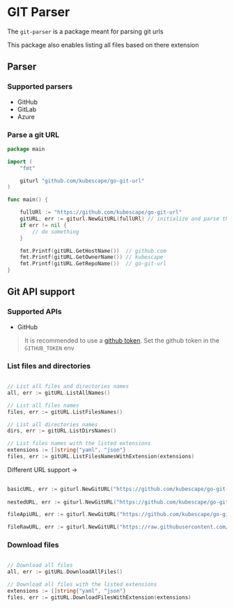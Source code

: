 # GIT Parser

The `git-parser` is a package meant for parsing git urls

This package also enables listing all files based on there extension

## Parser

### Supported parsers

* GitHub
* GitLab
* Azure

### Parse a git URL

```go
package main

import (
	"fmt"

	giturl "github.com/kubescape/go-git-url"
)

func main() {

    fullURl := "https://github.com/kubescape/go-git-url"
	gitURL, err := giturl.NewGitURL(fullURl) // initialize and parse the URL
	if err != nil {
		// do something
	}

	fmt.Printf(gitURL.GetHostName())  // github.com
	fmt.Printf(gitURL.GetOwnerName()) // kubescape
	fmt.Printf(gitURL.GetRepoName())  // go-git-url
}
```
 
## Git API support

### Supported APIs

* GitHub

> It is recommended to use a [github token](https://docs.github.com/en/enterprise-server@3.4/authentication/keeping-your-account-and-data-secure/creating-a-personal-access-token). Set the github token in the `GITHUB_TOKEN` env

### List files and directories
```go

// List all files and directories names
all, err := gitURL.ListAllNames()

// List all files names
files, err := gitURL.ListFilesNames()

// List all directories names
dirs, err := gitURL.ListDirsNames()

// List files names with the listed extensions
extensions := []string{"yaml", "json"}
files, err := gitURL.ListFilesNamesWithExtension(extensions)

```		

Different URL support ->
```go
 
basicURL, err := giturl.NewGitURL("https://github.com/kubescape/go-git-url") 
 
nestedURL, err := giturl.NewGitURL("https://github.com/kubescape/go-git-url/tree/master/files")  

fileApiURL, err := giturl.NewGitURL("https://github.com/kubescape/go-git-url/blob/master/files/file0.json")  

fileRawURL, err := giturl.NewGitURL("https://raw.githubusercontent.com/kubescape/go-git-url/master/files/file0.json") 

```
### Download files
```go

// Download all files
all, err := gitURL.DownloadAllFiles()

// Download all files with the listed extensions
extensions := []string{"yaml", "json"}
files, err := gitURL.DownloadFilesWithExtension(extensions)

```	 
